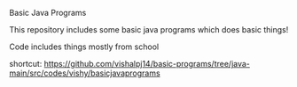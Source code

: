 Basic Java Programs

This repository includes some basic java programs which does basic things!

Code includes things mostly from school

shortcut: 
https://github.com/vishalpj14/basic-programs/tree/java-main/src/codes/vishy/basicjavaprograms

